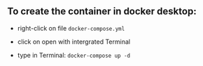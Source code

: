 ## To create the container in docker desktop:

- right-click on file `docker-compose.yml`

- click on open with intergrated Terminal

- type in Terminal: `docker-compose up -d`